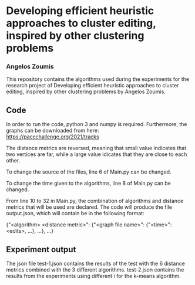 # Developing efficient heuristic approaches to cluster editing, inspired by other clustering problems
### Angelos Zoumis

This repository contains the algorithms used during the experiments for the research project of Developing efficient heuristic approaches to cluster editing, inspired by other clustering problems by Angelos Zoumis.

## Code
In order to run the code, python 3 and numpy is required. Furthermore, the graphs can be downloaded from here: https://pacechallenge.org/2021/tracks

The distance metrics are reversed, meaning that small value indicates that two vertices are far, while a large value idicates that they are close to each other.

To change the source of the files, line 6 of Main.py can be changed.

To change the time given to the algorithms, line 8 of Main.py can be changed.

From line 10 to 32 in Main.py, the combination of algorithms and distance metrics that will be used are declared. The code will produce the file output.json, which will contain be in the following format:

{"\<algorithm\> \<distance metric\>": {"\<graph file name\>": {"\<time\>": \<edits\>, ...}, ...}, ...}

## Experiment output
The json file test-1.json contains the results of the test with the 6 distance metrics combined with the 3 different algorithms. test-2.json contains the results from the experiments using different i for the k-means algorithm.
